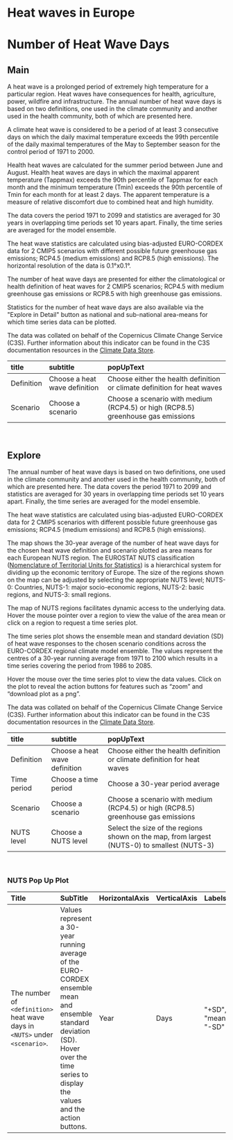 
Heat waves in Europe
====================

# Number of Heat Wave Days

## Main


A heat wave is a prolonged period of extremely high temperature for a particular region.  Heat waves have consequences for health, agriculture, power, wildfire and infrastructure.  The annual number of heat wave days is based on two definitions, one used in the climate community and another used in the health community, both of which are presented here.

A climate heat wave is considered to be a period of at least 3 consecutive days on which the daily maximal temperature exceeds the 99th percentile of the daily maximal temperatures of the May to September season for the control period of 1971 to 2000.

Health heat waves are calculated for the summer period between June and August. Health heat waves are days in which the maximal apparent temperature (Tappmax) exceeds the 90th percentile of Tappmax for each month and the minimum temperature (Tmin) exceeds the 90th percentile of Tmin for each month for at least 2 days.  The apparent temperature is a measure of relative discomfort due to combined heat and high humidity.

The data covers the period 1971 to 2099 and statistics are averaged for 30 years in overlapping time periods set 10 years apart.  Finally, the time series are averaged for the model ensemble.

The heat wave statistics are calculated using bias-adjusted EURO-CORDEX data for 2 CMIP5 scenarios with different possible future greenhouse gas emissions; RCP4.5 (medium emissions) and RCP8.5 (high emissions). The horizontal resolution of the data is 0.1°x0.1°. 

The number of heat wave days are presented for either the climatological or health definition of heat waves for 2 CMIP5 scenarios; RCP4.5 with medium greenhouse gas emissions or RCP8.5 with high greenhouse gas emissions.

Statistics for the number of heat wave days are also available via the "Explore in Detail" button as national and sub-national area-means for which time series data can be plotted.

The data was collated on behalf of the Copernicus Climate Change Service (C3S).  Further information about this indicator can be found in the C3S documentation resources in the [Climate Data Store](https://cds.climate.copernicus.eu/cdsapp#!/dataset/sis-heat-and-cold-spells?tab=overview).  

|title|subtitle|popUpText|
| :--- | :--- | :--- |
|Definition|Choose a heat wave definition|Choose either the health definition or climate definition for heat waves|
|Scenario|Choose a scenario|Choose a scenario with medium (RCP4.5) or high (RCP8.5) greenhouse gas emissions|


<br />  

## Explore


The annual number of heat wave days is based on two definitions, one used in the climate community and another used in the health community, both of which are presented here. The data covers the period 1971 to 2099 and statistics are averaged for 30 years in overlapping time periods set 10 years apart.  Finally, the time series are averaged for the model ensemble.

The heat wave statistics are calculated using bias-adjusted EURO-CORDEX data for 2 CMIP5 scenarios with different possible future greenhouse gas emissions; RCP4.5 (medium emissions) and RCP8.5 (high emissions). 

The map shows the 30-year average of the number of heat wave days for the chosen heat wave definition and scenario plotted as area means for each European NUTS region. The EUROSTAT NUTS classification ([Nomenclature of Territorial Units for Statistics](https://ec.europa.eu/eurostat/web/nuts/background)) is a hierarchical system for dividing up the economic territory of Europe. The size of the regions shown on the map can be adjusted by selecting the appropriate NUTS level; NUTS-0: Countries, NUTS-1: major socio-economic regions, NUTS-2: basic regions, and NUTS-3: small regions.

The map of NUTS regions facilitates dynamic access to the underlying data. Hover the mouse pointer over a region to view the value of the area mean or click on a region to request a time series plot.

The time series plot shows the ensemble mean and standard deviation (SD) of heat wave responses to the chosen scenario conditions across the EURO-CORDEX regional climate model ensemble. The values represent the centres of a 30-year running average from 1971 to 2100 which results in a time series covering the period from 1986 to 2085.

Hover the mouse over the time series plot to view the data values.  Click on the plot to reveal the action buttons for features such as “zoom” and “download plot as a png”.

The data was collated on behalf of the Copernicus Climate Change Service (C3S).  Further information about this indicator can be found in the C3S documentation resources in the [Climate Data Store](https://cds.climate.copernicus.eu/cdsapp#!/dataset/sis-heat-and-cold-spells?tab=overview).  

|title|subtitle |popUpText|
| :--- | :--- | :--- |
|Definition|Choose a heat wave definition|Choose either the health definition or climate definition for heat waves|
|Time period|Choose a time period|Choose a 30-year period average|
|Scenario|Choose a scenario|Choose a scenario with medium (RCP4.5) or high (RCP8.5) greenhouse gas emissions|
|NUTS level|Choose a NUTS level|Select the size of the regions shown on the map, from largest (NUTS-0) to smallest (NUTS-3)|


<br />  

### NUTS Pop Up Plot

|Title|SubTitle|HorizontalAxis|VerticalAxis|Labels|
| :--- | :--- | :--- | :--- | :--- |
|The number of `<definition>` heat wave days in `<NUTS>` under `<scenario>`.|Values represent a 30-year running average of the EURO-CORDEX ensemble mean and ensemble standard deviation (SD). Hover over the time series to display the values and the action buttons.|Year|Days|"+SD", "mean", "-SD"|
